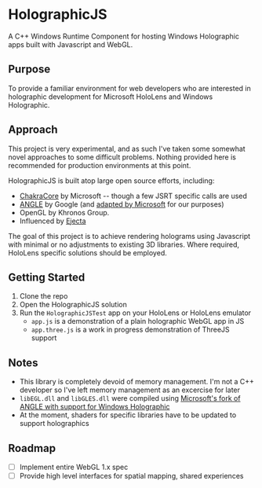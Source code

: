 # HolographicJS

A C++ Windows Runtime Component for hosting Windows Holographic apps built with Javascript and WebGL.

## Purpose

To provide a familiar environment for web developers who are interested in holographic development for Microsoft HoloLens and Windows Holographic.

## Approach

This project is very experimental, and as such I've taken some somewhat novel approaches to some difficult problems. Nothing provided here is recommended for production environments at this point.

HolographicJS is built atop large open source efforts, including:

- [ChakraCore](https://github.com/Microsoft/ChakraCore) by Microsoft -- though a few JSRT specific calls are used
- [ANGLE](https://github.com/google/angle) by Google (and [adapted by Microsoft](https://github.com/microsoft/angle) for our purposes)
- OpenGL by Khronos Group.
- Influenced by [Ejecta](https://github.com/phoboslab/Ejecta)

The goal of this project is to achieve rendering holograms using Javascript with minimal or no adjustments to existing 3D libraries. Where required, HoloLens specific solutions should be employed.

## Getting Started

1. Clone the repo
2. Open the HolographicJS solution
3. Run the `HolographicJSTest` app on your HoloLens or HoloLens emulator
   - `app.js` is a demonstration of a plain holographic WebGL app in JS
   - `app.three.js` is a work in progress demonstration of ThreeJS support

## Notes

- This library is completely devoid of memory management. I'm not a C++ developer so I've left memory management as an excercise for later
- `libEGL.dll` and `libGLES.dll` were compiled using [Microsoft's fork of ANGLE with support for Windows Holographic](https://github.com/microsoft/angle/tree/ms-holographic-experimental)
- At the moment, shaders for specific libraries have to be updated to support holographics

## Roadmap

- [ ] Implement entire WebGL 1.x spec
- [ ] Provide high level interfaces for spatial mapping, shared experiences